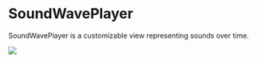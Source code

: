 # SoundWavePlayer

SoundWavePlayer is a customizable view representing sounds over time.

![](example.png)
